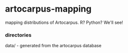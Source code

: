 artocarpus-mapping
==================

mapping distributions of Artocarpus. R? Python? We'll see!

### directories

data/ - generated from the artocarpus database
